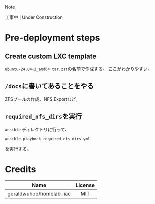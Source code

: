 > [!NOTE]
> 工事中 | Under Construction

# Pre-deployment steps

## Create custom LXC template
`ubuntu-24.04-2_amd64.tar.zst`の名前で作成する。
[ここ](https://qiita.com/bashaway/items/f79cb6dde2ec4fdf3ae7)がわかりやすい。

## `/docs`に書いてあることをやる
ZFSプールの作成、NFS Exportなど。

## `required_nfs_dirs`を実行
`ansible` ディレクトリに行って、
```shell
ansible-playbook required_nfs_dirs.yml
```
を実行する。

# Credits
| Name | License |
| :---: | :---: |
| [geraldwuhoo/homelab-iac](https://github.com/geraldwuhoo/homelab-iac) | [MIT](https://github.com/geraldwuhoo/homelab-iac/blob/master/LICENSE) |
